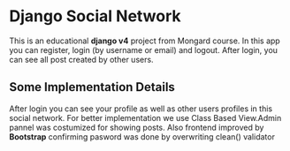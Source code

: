 # Django Social Network

This is an educational **django v4**  project from Mongard course.
In this app you can register, login (by username or email)  and logout.
After login, you can see all post created by other users.

## Some Implementation Details
After login you can see your profile as well as other users profiles in this social network.
For better implementation we use Class Based View.Admin pannel was costumized for showing posts.
Also frontend improved by **Bootstrap**
confirming pasword was done by overwriting clean() validator
